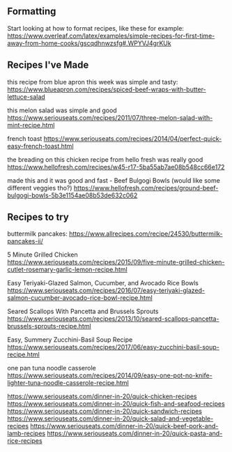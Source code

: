 ## Formatting

Start looking at how to format recipes, like these for example:
https://www.overleaf.com/latex/examples/simple-recipes-for-first-time-away-from-home-cooks/gscqdhnwzsfg#.WPYVJ4grKUk


## Recipes I've Made

this recipe from blue apron this week was simple and tasty:
https://www.blueapron.com/recipes/spiced-beef-wraps-with-butter-lettuce-salad

this melon salad was simple and good
https://www.seriouseats.com/recipes/2011/07/three-melon-salad-with-mint-recipe.html

french toast
https://www.seriouseats.com/recipes/2014/04/perfect-quick-easy-french-toast.html

the breading on this chicken recipe from hello fresh was really good
https://www.hellofresh.com/recipes/w45-r17-5ba55ab7ae08b548cc66e172

made this and it was good and fast - Beef Bulgogi Bowls (would like some different veggies tho?)
https://www.hellofresh.com/recipes/ground-beef-bulgogi-bowls-5b3e1154ae08b53de632c062


## Recipes to try

buttermilk pancakes:
https://www.allrecipes.com/recipe/24530/buttermilk-pancakes-ii/

5 Minute Grilled Chicken
https://www.seriouseats.com/recipes/2015/09/five-minute-grilled-chicken-cutlet-rosemary-garlic-lemon-recipe.html

Easy Teriyaki-Glazed Salmon, Cucumber, and Avocado Rice Bowls
https://www.seriouseats.com/recipes/2016/07/easy-teriyaki-glazed-salmon-cucumber-avocado-rice-bowl-recipe.html

Seared Scallops With Pancetta and Brussels Sprouts
https://www.seriouseats.com/recipes/2013/10/seared-scallops-pancetta-brussels-sprouts-recipe.html

Easy, Summery Zucchini-Basil Soup Recipe
https://www.seriouseats.com/recipes/2017/06/easy-zucchini-basil-soup-recipe.html

one pan tuna noodle casserole
https://www.seriouseats.com/recipes/2014/09/easy-one-pot-no-knife-lighter-tuna-noodle-casserole-recipe.html

https://www.seriouseats.com/dinner-in-20/quick-chicken-recipes
https://www.seriouseats.com/dinner-in-20/quick-fish-and-seafood-recipes
https://www.seriouseats.com/dinner-in-20/quick-sandwich-recipes
https://www.seriouseats.com/dinner-in-20/quick-salad-and-vegetable-recipes
https://www.seriouseats.com/dinner-in-20/quick-beef-pork-and-lamb-recipes
https://www.seriouseats.com/dinner-in-20/quick-pasta-and-rice-recipes
